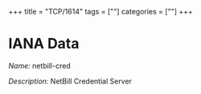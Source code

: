 +++
title = "TCP/1614"
tags = [""]
categories = [""]
+++

# IANA Data

_Name:_ netbill-cred

_Description:_ NetBill Credential Server

